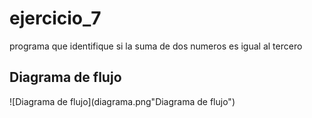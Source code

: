 # ejercicio_7

programa que identifique si la suma de dos numeros es igual al tercero

## Diagrama de flujo

![Diagrama de flujo](diagrama.png"Diagrama de flujo")
